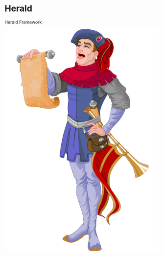 # Herald
Herald Framework

![alt text](https://github.com/onuryork/Herald/blob/master/Herald.png?raw=true)
